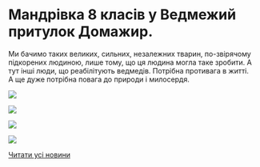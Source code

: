 # Мандрівка 8 класів у Ведмежий притулок Домажир.

Ми бачимо таких великих, сильних, незалежних тварин, по-звірячому підкорених людиною, лише тому, що ця людина могла таке зробити. А тут інші люди, що реабілітують ведмедів. Потрібна противага в житті. А ще дуже потрібна повага до природи і милосердя.

![](/images/blog/мандрівка-8-класів-у-ведмежий-притулок-домажир/domagur3.jpg)

![](/images/blog/мандрівка-8-класів-у-ведмежий-притулок-домажир/domagyr1.jpg)

![](/images/blog/мандрівка-8-класів-у-ведмежий-притулок-домажир/domagyr2.jpg)

![](/images/blog/мандрівка-8-класів-у-ведмежий-притулок-домажир/domagyr4.jpg)

[Читати усі новини](/news)
